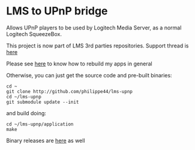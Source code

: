 # LMS to UPnP bridge
Allows UPnP players to be used by Logitech Media Server, as a normal Logitech SqueezeBox. 

This project is now part of LMS 3rd parties repositories. Support thread is [here](https://forums.slimdevices.com/showthread.php?103728-Announce-UPnPBridge-integrate-UPnP-DLNA-players-with-LMS-(squeeze2upnp))

Please see [here](https://github.com/philippe44/cross-compiling/blob/master/README.md#organizing-submodules--packages) to know how to rebuild my apps in general

Otherwise, you can just get the source code and pre-built binaries:
```
cd ~
git clone http://github.com/philippe44/lms-upnp
cd ~/lms-upnp
git submodule update --init
```
and build doing:
```
cd ~/lms-upnp/application
make
```

Binary releases are [here](https://sourceforge.net/projects/lms-plugins-philippe44/files/) as well

